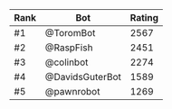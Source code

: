 Rank|Bot|Rating
---|---|---
#1|@ToromBot|2567
#2|@RaspFish|2451
#3|@colinbot|2274
#4|@DavidsGuterBot|1589
#5|@pawnrobot|1269
